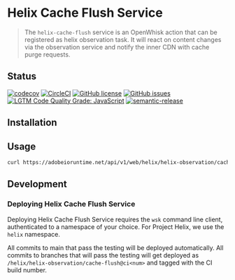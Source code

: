 # Helix Cache Flush Service

> The `helix-cache-flush` service is an OpenWhisk action that can be registered as helix observation task. It will react on content changes via the observation service and notify the inner CDN with cache purge requests.

## Status
[![codecov](https://img.shields.io/codecov/c/github/adobe/helix-cache-flush.svg)](https://codecov.io/gh/adobe/helix-cache-flush)
[![CircleCI](https://img.shields.io/circleci/project/github/adobe/helix-cache-flush.svg)](https://circleci.com/gh/adobe/helix-cache-flush)
[![GitHub license](https://img.shields.io/github/license/adobe/helix-cache-flush.svg)](https://github.com/adobe/helix-cache-flush/blob/main/LICENSE.txt)
[![GitHub issues](https://img.shields.io/github/issues/adobe/helix-cache-flush.svg)](https://github.com/adobe/helix-cache-flush/issues)
[![LGTM Code Quality Grade: JavaScript](https://img.shields.io/lgtm/grade/javascript/g/adobe/helix-cache-flush.svg?logo=lgtm&logoWidth=18)](https://lgtm.com/projects/g/adobe/helix-cache-flush)
[![semantic-release](https://img.shields.io/badge/%20%20%F0%9F%93%A6%F0%9F%9A%80-semantic--release-e10079.svg)](https://github.com/semantic-release/semantic-release)

## Installation

## Usage

```bash
curl https://adobeioruntime.net/api/v1/web/helix/helix-observation/cache-flush@v1
```

## Development

### Deploying Helix Cache Flush Service

Deploying Helix Cache Flush Service requires the `wsk` command line client, authenticated to a namespace of your choice. For Project Helix, we use the `helix` namespace.

All commits to main that pass the testing will be deployed automatically. All commits to branches that will pass the testing will get deployed as `/helix/helix-observation/cache-flush@ci<num>` and tagged with the CI build number.
